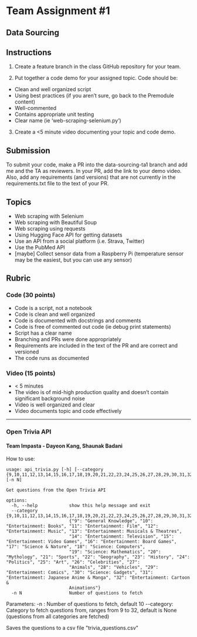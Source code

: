# Team Assignment #1
## Data Sourcing

## Instructions
1. Create a feature branch in the class GitHub repository for your team. 

2. Put together a code demo for your assigned topic. 
Code should be:
* Clean and well organized script
* Using best practices (if you aren’t sure, go back to the Premodule content)
* Well-commented
* Contains appropriate unit testing
* Clear name (ie ‘web-scraping-selenium.py’)

3. Create a <5 minute video documenting your topic and code demo. 

## Submission
To submit your code, make a PR into the data-sourcing-ta1 branch and add me and the TA as reviewers. In your PR, add the link to your demo video. Also, add any requirements (and versions) that are not currently in the requirements.txt file to the text of your PR.

## Topics
* Web scraping with Selenium
* Web scraping with Beautiful Soup
* Web scraping using requests
* Using Hugging Face API for getting datasets
* Use an API from a social platform (i.e. Strava, Twitter)
* Use the PubMed API
* [maybe] Collect sensor data from a Raspberry Pi (temperature sensor may be the easiest, but you can use any sensor)

## Rubric
### Code (30 points)
* Code is a script, not a notebook
* Code is clean and well organized
* Code is documented with docstrings and comments 
* Code is free of commented out code (ie debug print statements)
* Script has a clear name
* Branching and PRs were done appropriately
* Requirements are included in the text of the PR and are correct and versioned
* The code runs as documented

### Video (15 points)
* < 5 minutes
* The video is of mid-high production quality and doesn’t contain significant background noise 
* Video is well organized and clear
* Video documents topic and code effectively

---

### Open Trivia API

#### Team Impasta - Dayeon Kang, Shaunak Badani

How to use:
```
usage: api_trivia.py [-h] [--category {9,10,11,12,13,14,15,16,17,18,19,20,21,22,23,24,25,26,27,28,29,30,31,32}] [-n N]

Get questions from the Open Trivia API

options:
  -h, --help            show this help message and exit
  --category {9,10,11,12,13,14,15,16,17,18,19,20,21,22,23,24,25,26,27,28,29,30,31,32}
                        {"9": "General Knowledge", "10": "Entertainment: Books", "11": "Entertainment: Film", "12": "Entertainment: Music", "13": "Entertainment: Musicals & Theatres",
                        "14": "Entertainment: Television", "15": "Entertainment: Video Games", "16": "Entertainment: Board Games", "17": "Science & Nature", "18": "Science: Computers",
                        "19": "Science: Mathematics", "20": "Mythology", "21": "Sports", "22": "Geography", "23": "History", "24": "Politics", "25": "Art", "26": "Celebrities", "27":
                        "Animals", "28": "Vehicles", "29": "Entertainment: Comics", "30": "Science: Gadgets", "31": "Entertainment: Japanese Anime & Manga", "32": "Entertainment: Cartoon &
                        Animations"}
  -n N                  Number of questions to fetch
```

Parameters:
-n : Number of questions to fetch, default 10
--category: Category to fetch questions from, ranges from 9 to 32, default is None (questions from all categories are fetched)

Saves the questions to a csv file "trivia_questions.csv"